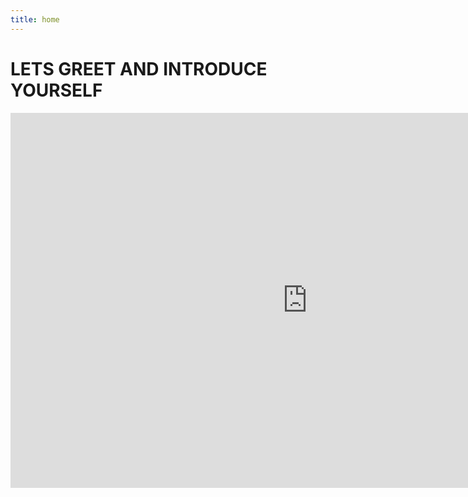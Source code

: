 ```yaml
---
title: home
---
```

<body>
 <h1><strong>LETS GREET AND INTRODUCE YOURSELF</strong></h1>

<iframe src="https://marisaviljoen044.h5p.com/content/1291529209238524347/embed" width="950" height="600" frameborder="0" allowfullscreen="allowfullscreen" allow="autoplay *; geolocation *; microphone *; camera *; midi *; encrypted-media *"></iframe><script src="https://marisaviljoen044.h5p.com/js/h5p-resizer.js" charset="UTF-8"></script>
